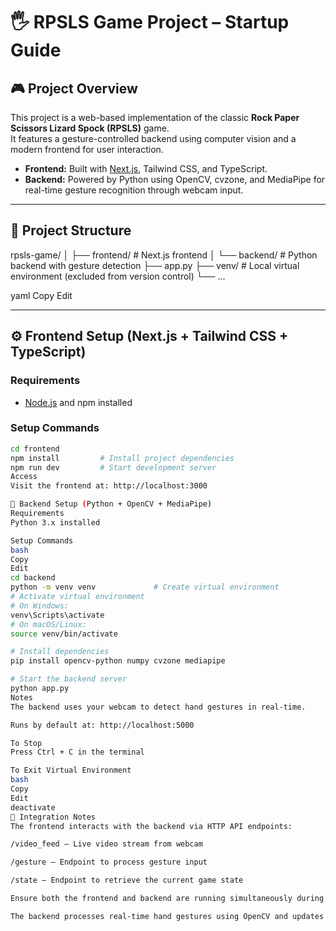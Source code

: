 # 🖐️ RPSLS Game Project – Startup Guide

## 🎮 Project Overview

This project is a web-based implementation of the classic **Rock Paper Scissors Lizard Spock (RPSLS)** game.  
It features a gesture-controlled backend using computer vision and a modern frontend for user interaction.

- **Frontend:** Built with [Next.js](https://nextjs.org/), Tailwind CSS, and TypeScript.
- **Backend:** Powered by Python using OpenCV, cvzone, and MediaPipe for real-time gesture recognition through webcam input.

---

## 📁 Project Structure

rpsls-game/
│
├── frontend/ # Next.js frontend
│
└── backend/ # Python backend with gesture detection
├── app.py
├── venv/ # Local virtual environment (excluded from version control)
└── ...

yaml
Copy
Edit

---

## ⚙️ Frontend Setup (Next.js + Tailwind CSS + TypeScript)

### Requirements
- [Node.js](https://nodejs.org/) and npm installed

### Setup Commands

```bash
cd frontend
npm install         # Install project dependencies
npm run dev         # Start development server
Access
Visit the frontend at: http://localhost:3000

🤖 Backend Setup (Python + OpenCV + MediaPipe)
Requirements
Python 3.x installed

Setup Commands
bash
Copy
Edit
cd backend
python -m venv venv             # Create virtual environment
# Activate virtual environment
# On Windows:
venv\Scripts\activate
# On macOS/Linux:
source venv/bin/activate

# Install dependencies
pip install opencv-python numpy cvzone mediapipe

# Start the backend server
python app.py
Notes
The backend uses your webcam to detect hand gestures in real-time.

Runs by default at: http://localhost:5000

To Stop
Press Ctrl + C in the terminal

To Exit Virtual Environment
bash
Copy
Edit
deactivate
🔗 Integration Notes
The frontend interacts with the backend via HTTP API endpoints:

/video_feed – Live video stream from webcam

/gesture – Endpoint to process gesture input

/state – Endpoint to retrieve the current game state

Ensure both the frontend and backend are running simultaneously during development and testing.

The backend processes real-time hand gestures using OpenCV and updates the game state, which the frontend fetches and displays.

